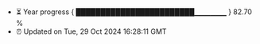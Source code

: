 - ⏳ Year progress { ████████████████████████▁▁▁▁▁▁ } 82.70 %
- ⏰ Updated on Tue, 29 Oct 2024 16:28:11 GMT

